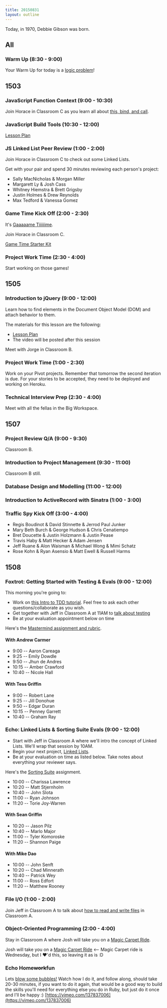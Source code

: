```yaml
---
title: 20150831
layout: outline
---
```


Today, in 1970, Debbie Gibson was born.

## All

### Warm Up (8:30 - 9:00)

Your Warm Up for today is a [logic problem](https://dl.dropboxusercontent.com/u/505445/lsat_blog_-_preptest_50.pdf)!

## 1503

### JavaScript Function Context (9:00 - 10:30)

Join Horace in Classroom C as you learn all about [this, bind, and call](https://github.com/turingschool/lesson_plans/blob/master/ruby_04-apis_and_scalability/javascript_function_contexts_this_bind_and_call.markdown).

### JavaScript Build Tools (10:30 - 12:00)

[Lesson Plan](https://github.com/turingschool/lesson_plans/blob/master/ruby_04-apis_and_scalability/javascript-build-tools.markdown)

### JS Linked List Peer Review (1:00 - 2:00)

Join Horace in Classroom C to check out some Linked Lists.

Get with your pair and spend 30 minutes reviewing each person's
project:

* Sally MacNicholas & Morgan Miller
* Margarett Ly & Josh Cass
* Whitney Hiemstra & Brett Grigsby
* Justin Holmes & Drew Reynolds
* Max Tedford & Vanessa Gomez

### Game Time Kick Off (2:00 - 2:30)

It's [Gaaaaame Tiiiiiime](https://github.com/turingschool/lesson_plans/blob/master/ruby_04-apis_and_scalability/gametime_project.markdown).

Join Horace in Classroom C.

[Game Time Starter Kit](https://github.com/turingschool-examples/game-time-starter-kit)

### Project Work Time (2:30 - 4:00)

Start working on those games!

## 1505

### Introduction to jQuery (9:00 - 12:00)

Learn how to find elements in the Document Object Model (DOM) and attach behavior to them.

The materials for this lesson are the following:

* [Lesson Plan](https://github.com/turingschool/lesson_plans/blob/master/ruby_03-professional_rails_applications/jquery_dom_traversal_and_manipulation.md)
* The video will be posted after this session

Meet with Jorge in Classroom B.

### Project Work Time (1:00 - 2:30)

Work on your Pivot projects. Remember that tomorrow the second iteration is due. For your stories to be accepted, they need to be deployed and working on Heroku.

### Technical Interview Prep (2:30 - 4:00)

Meet with all the fellas in the Big Workspace.

## 1507

### Project Review Q/A (9:00 - 9:30)

Classroom B.

### Introduction to Project Management (9:30 - 11:00)

Classroom B still.

### Database Design and Modelling (11:00 - 12:00)

### Introduction to ActiveRecord with Sinatra (1:00 - 3:00)

### Traffic Spy Kick Off (3:00 - 4:00)

* Regis Boudinot & David Stinnette & Jerrod Paul Junker
* Mary Beth Burch & George Hudson & Chris Cenatiempo
* Bret Doucette & Justin Holzmann & Justin Pease
* Travis Haby & Matt Hecker & Adam Jensen
* Jeff Ruane & Alon Waisman & Michael Wong & Mimi Schatz
* Rose Kohn & Ryan Asensio & Matt Ewell & Russell Harms


## 1508

### Foxtrot: Getting Started with Testing & Evals (9:00 - 12:00)

This morning you're going to:

* Work on [this Intro to TDD tutorial](http://tutorials.jumpstartlab.com/topics/testing/intro-to-tdd.html). Feel free to ask each other questions/collaborate as you wish.
* Get together with Jeff in Classroom A at 11AM to [talk about testing](https://github.com/turingschool/lesson_plans/blob/master/ruby_01-object_oriented_programming_with_ruby/how_testing_works.markdown)
* Be at your evaluation appointment below on time

Here's the [Mastermind assignment and rubric](https://github.com/turingschool/curriculum/blob/master/source/projects/mastermind.markdown).

#### With Andrew Carmer

* 9:00 -- Aaron Careaga
* 9:25 -- Emily Dowdle
* 9:50 -- Jhun de Andres
* 10:15 -- Amber Crawford
* 10:40 -- Nicole Hall

#### With Tess Griffin

* 9:00 -- Robert Lane
* 9:25 -- Jill Donohue
* 9:50 -- Edgar Duran
* 10:15 -- Penney Garrett
* 10:40 -- Graham Ray

### Echo: Linked Lists & Sorting Suite Evals (9:00 - 12:00)

* Start with Jeff in Classroom A where we'll intro the concept of
Linked Lists. We'll wrap that session by 10AM.
* Begin your next project, [Linked Lists](https://github.com/turingschool/curriculum/blob/master/source/projects/linked_lists.markdown).
* Be at your evaluation on time as listed below. Take notes about everything your reviewer says.

Here's the [Sorting Suite](https://github.com/turingschool/sorting-suite) assignment.

* 10:00 -- Charissa Lawrence
* 10:20 -- Matt Stjernholm
* 10:40 -- John Slota
* 11:00 -- Ryan Johnson
* 11:20 -- Torie Joy-Warren

#### With Sean Griffin

* 10:20 -- Jason Pilz
* 10:40 -- Marlo Major
* 11:00 -- Tyler Komoroske
* 11:20 -- Shannon Paige

#### With Mike Dao

* 10:00 -- John Senft
* 10:20 -- Chad Minnerath
* 10:40 -- Patrick Wey
* 11:00 -- Ross Edfort
* 11:20 -- Matthew Rooney

### File I/O (1:00 - 2:00)

Join Jeff in Classroom A to talk about [how to read and write files](https://github.com/turingschool/lesson_plans/blob/master/ruby_01-object_oriented_programming_with_ruby/file_io_and_csvs.markdown) in Classroom A.

### Object-Oriented Programming (2:00 - 4:00)

Stay in Classroom A where Josh will take you on a [Magic Carpet Ride](https://www.youtube.com/watch?v=RVir8VfIiBg).

Josh will take you on a [Magic Carpet Ride](https://www.youtube.com/watch?v=RVir8VfIiBg) <-- Magic Carpet ride is Wednesday, but I ♥️'d this, so leaving it as is :D

### Echo Home<strike>work</strike>fun

Lets [blow some bubbles!](https://github.com/JoshCheek/1508/blob/0facae943f7785e5133ea506595534c1b00b3025/katas/blowing_bubbles_part1.rb)
Watch how I do it, and follow along, should take 20-30 minutes,
if you want to do it again, that would be a good way to build the skills you'll need for everything else you do in Ruby,
but just do it once and I'll be happy :)
[https://vimeo.com/137837006](https://vimeo.com/137837006)
